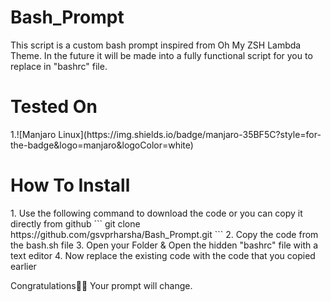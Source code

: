 # Bash_Prompt
This script is a custom bash prompt inspired from Oh My ZSH Lambda Theme. In the future it will be made into a fully functional script for you to replace in "bashrc" file. 

<h1>Tested On </h1>
1.![Manjaro Linux](https://img.shields.io/badge/manjaro-35BF5C?style=for-the-badge&logo=manjaro&logoColor=white)

<h1>How To Install</h1>
1. Use the following command to download the code or you can copy it directly from github
```
git clone https://github.com/gsvprharsha/Bash_Prompt.git
```
2. Copy the code from the bash.sh file
3. Open your Folder & Open the hidden "bashrc" file with a text editor
4. Now replace the existing code with the code that you copied earlier

Congratulations🥳🥳 Your prompt will change.



